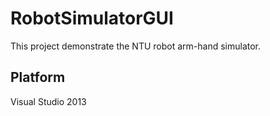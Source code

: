 # RobotSimulatorGUI
This project demonstrate the NTU robot arm-hand simulator.

## Platform
Visual Studio 2013
